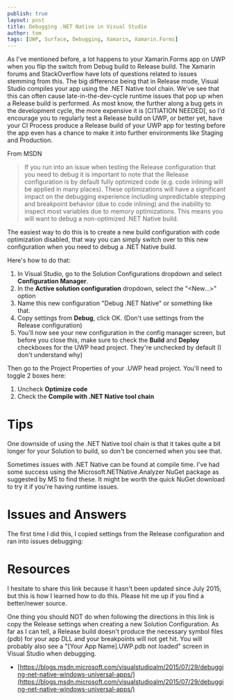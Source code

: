 ```yaml
---
publish: true
layout: post
title: Debugging .NET Native in Visual Studio
author: tom
tags: [UWP, Surface, Debugging, Xamarin, Xamarin.Forms]
---
```


As I've mentioned before, a lot happens to your Xamarin.Forms app on UWP when you flip the switch from Debug build to Release build.  The Xamarin forums and StackOverflow have lots of questions related to issues stemming from this.  The big difference being that in Release mode, Visual Studio compiles your app using the .NET Native tool chain.  We've see that this can often cause late-in-the-dev-cycle runtime issues that pop up when a Release build is performed. As most know, the further along a bug gets in the development cycle, the more expensive it is [CITIATION NEEDED], so I'd encourage you to regularly test a Release build on UWP, or better yet, have your CI Process produce a Release build of your UWP app for testing before the app even has a chance to make it into further environments like Staging and Production.

From MSDN

> If you run into an issue when testing the Release configuration that you need to debug it is important to note that the Release configuration is by default fully optimized code (e.g. code inlining will be applied in many places). These optimizations will have a significant impact on the debugging experience including unpredictable stepping and breakpoint behavior (due to code inlining) and the inability to inspect most variables due to memory optimizations. This means you will want to debug a non-optimized .NET Native build. 

The easiest way to do this is to create a new build configuration with code optimization disabled, that way you can simply switch over to this new configuration when you need to debug a .NET Native build.  

Here's how to do that:

1. In Visual Studio, go to the Solution Configurations dropdown and select **Configuration Manager**.
2. In the **Active solution configuration** dropdown, select the "<New...>" option
3. Name this new configuration "Debug .NET Native" or something like that.
4. Copy settings from **Debug**, click OK.  (Don't use settings from the Release configuration)
5. You'll now see your new configuration in the config manager screen, but before you close this, make sure to check the **Build** and **Deploy** checkboxes for the UWP head project.  They're unchecked by default (I don't understand why)

Then go to the Project Properties of your .UWP head project.  You'll need to toggle 2 boxes here:

1. Uncheck **Optimize code**
2. Check the **Compile with .NET Native tool chain**


# Tips

One downside of using the .NET Native tool chain is that it takes quite a bit longer for your Solution to build, so don't be concerned when you see that.

Sometimes issues with .NET Native can be found at compile time.  I've had some success using the Microsoft.NETNative.Analyzer NuGet package as suggested by MS to find these.  It might be worth the quick NuGet download to try it if you're having runtime issues.


# Issues and Answers

The first time I did this, I copied settings from the Release configuration and ran into issues debugging:


# Resources

I hesitate to share this link because it hasn't been updated since July 2015, but this is how I learned how to do this.  Please hit me up if you find a better/newer source.

One thing you should NOT do when following the directions in this link is copy the Release settings when creating a new Solution Configuration. As far as I can tell, a Release build doesn't produce the necessary symbol files (pdb) for your app DLL and your breakpoints will not get hit.  You will probably also see a "[Your App Name].UWP.pdb not loaded" screen in Visual Studio when debugging.
- [https://blogs.msdn.microsoft.com/visualstudioalm/2015/07/29/debugging-net-native-windows-universal-apps/](https://blogs.msdn.microsoft.com/visualstudioalm/2015/07/29/debugging-net-native-windows-universal-apps/)
